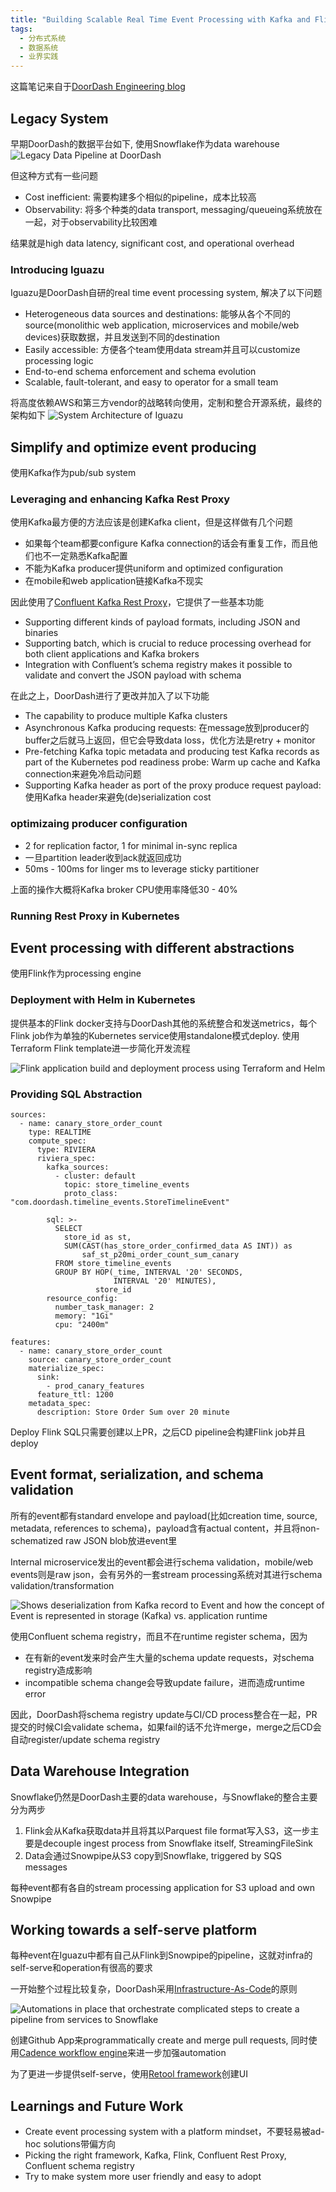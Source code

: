```yaml
---
title: "Building Scalable Real Time Event Processing with Kafka and Flink"
tags:
  - 分布式系统
  - 数据系统
  - 业界实践
---
```


这篇笔记来自于[DoorDash Engineering blog](https://doordash.engineering/2022/08/02/building-scalable-real-time-event-processing-with-kafka-and-flink/)

## Legacy System
早期DoorDash的数据平台如下, 使用Snowflake作为data warehouse
![Legacy Data Pipeline at DoorDash](../assets/images/2022-10-26-doordash-scalable-realtime-event-processing-1.png)

但这种方式有一些问题
- Cost inefficient: 需要构建多个相似的pipeline，成本比较高
- Observability: 将多个种类的data transport, messaging/queueing系统放在一起，对于observability比较困难

结果就是high data latency, significant cost, and operational overhead

### Introducing Iguazu

Iguazu是DoorDash自研的real time event processing system, 解决了以下问题
- Heterogeneous data sources and destinations: 能够从各个不同的source(monolithic web application, microservices and mobile/web devices)获取数据，并且发送到不同的destination
- Easily accessible: 方便各个team使用data stream并且可以customize processing logic
- End-to-end schema enforcement and schema evolution
- Scalable, fault-tolerant, and easy to operator for a small team

将高度依赖AWS和第三方vendor的战略转向使用，定制和整合开源系统，最终的架构如下
![System Architecture of Iguazu](../assets/images/2022-10-26-doordash-scalable-realtime-event-processing-2.png)

## Simplify and optimize event producing

使用Kafka作为pub/sub system

### Leveraging and enhancing Kafka Rest Proxy

使用Kafka最方便的方法应该是创建Kafka client，但是这样做有几个问题
- 如果每个team都要configure Kafka connection的话会有重复工作，而且他们也不一定熟悉Kafka配置
- 不能为Kafka producer提供uniform and optimized configuration
- 在mobile和web application链接Kafka不现实

因此使用了[Confluent Kafka Rest Proxy](https://docs.confluent.io/platform/current/kafka-rest/index.html#confluent-rest-apis)，它提供了一些基本功能
- Supporting different kinds of payload formats, including JSON and binaries
- Supporting batch, which is crucial to reduce processing overhead for both client applications and Kafka brokers
- Integration with Confluent’s schema registry makes it possible to validate and convert the JSON payload with schema

在此之上，DoorDash进行了更改并加入了以下功能
- The capability to produce multiple Kafka clusters
- Asynchronous Kafka producing requests: 在message放到producer的buffer之后就马上返回，但它会导致data loss，优化方法是retry + monitor
- Pre-fetching Kafka topic metadata and producing test Kafka records as part of the Kubernetes pod readiness probe: Warm up cache and Kafka connection来避免冷启动问题
- Supporting Kafka header as port of the proxy produce request payload: 使用Kafka header来避免(de)serialization cost

### optimizaing producer configuration
- 2 for replication factor, 1 for minimal in-sync replica
- 一旦partition leader收到ack就返回成功
- 50ms - 100ms for linger ms to leverage sticky partitioner

上面的操作大概将Kafka broker CPU使用率降低30 - 40%

### Running Rest Proxy in Kubernetes

## Event processing with different abstractions

使用Flink作为processing engine

### Deployment with Helm in Kubernetes

提供基本的Flink docker支持与DoorDash其他的系统整合和发送metrics，每个Flink job作为单独的Kubernetes service使用standalone模式deploy. 使用Terraform Flink template进一步简化开发流程

![Flink application build and deployment process using Terraform and Helm](../assets/images/2022-10-26-doordash-scalable-realtime-event-processing-3.png)

### Providing SQL Abstraction

```
sources:
  - name: canary_store_order_count
    type: REALTIME
    compute_spec:
      type: RIVIERA
      riviera_spec:
        kafka_sources:
          - cluster: default
            topic: store_timeline_events
            proto_class: "com.doordash.timeline_events.StoreTimelineEvent"

        sql: >-
          SELECT
            store_id as st,
            SUM(CAST(has_store_order_confirmed_data AS INT)) as
                saf_st_p20mi_order_count_sum_canary
          FROM store_timeline_events
          GROUP BY HOP(_time, INTERVAL '20' SECONDS, 
                       INTERVAL '20' MINUTES), 
                   store_id
        resource_config:
          number_task_manager: 2
          memory: "1Gi"
          cpu: "2400m"

features:
  - name: canary_store_order_count
    source: canary_store_order_count
    materialize_spec:
      sink:
        - prod_canary_features
      feature_ttl: 1200
    metadata_spec:
      description: Store Order Sum over 20 minute
```

Deploy Flink SQL只需要创建以上PR，之后CD pipeline会构建Flink job并且deploy

## Event format, serialization, and schema validation

所有的event都有standard envelope and payload(比如creation time, source, metadata, references to schema)，payload含有actual content，并且将non-schematized raw JSON blob放进event里

Internal microservice发出的event都会进行schema validation，mobile/web events则是raw json，会有另外的一套stream processing系统对其进行schema validation/transformation

![Shows deserialization from Kafka record to Event and how the concept of Event is represented in storage (Kafka) vs. application runtime](../assets/images/2022-10-26-doordash-scalable-realtime-event-processing-4.png)

使用Confluent schema registry，而且不在runtime register schema，因为
- 在有新的event发来时会产生大量的schema update requests，对schema registry造成影响
- incompatible schema change会导致update failure，进而造成runtime error

因此，DoorDash将schema registry update与CI/CD process整合在一起，PR提交的时候CI会validate schema，如果fail的话不允许merge，merge之后CD会自动register/update schema registry

## Data Warehouse Integration

Snowflake仍然是DoorDash主要的data warehouse，与Snowflake的整合主要分为两步

1. Flink会从Kafka获取data并且将其以Parquest file format写入S3，这一步主要是decouple ingest process from Snowflake itself, StreamingFileSink
2. Data会通过Snowpipe从S3 copy到Snowflake, triggered by SQS messages

每种event都有各自的stream processing application for S3 upload and own Snowpipe

## Working towards a self-serve platform

每种event在Iguazu中都有自己从Flink到Snowpipe的pipeline，这就对infra的self-serve和operation有很高的要求

一开始整个过程比较复杂，DoorDash采用[Infrastructure-As-Code](https://en.wikipedia.org/wiki/Infrastructure_as_code)的原则

![Automations in place that orchestrate complicated steps to create a pipeline from services to Snowflake](../assets/images/2022-10-26-doordash-scalable-realtime-event-processing-5.png)

创建Github App来programmatically create and merge pull requests, 同时使用[Cadence workflow engine](https://cadenceworkflow.io/)来进一步加强automation

为了更进一步提供self-serve，使用[Retool framework](https://retool.com/)创建UI

## Learnings and Future Work
- Create event processing system with a platform mindset，不要轻易被ad-hoc solutions带偏方向
- Picking the right framework, Kafka, Flink, Confluent Rest Proxy, Confluent schema registry
- Try to make system more user friendly and easy to adopt